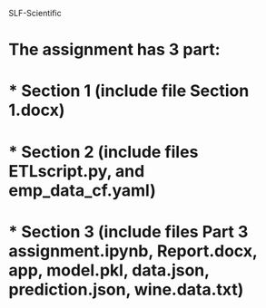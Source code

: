 SLF-Scientific

# The assignment has 3 part:

# * Section 1 (include file Section 1.docx)
# * Section 2 (include files ETLscript.py, and emp_data_cf.yaml)
# * Section 3 (include files Part 3 assignment.ipynb, Report.docx, app, model.pkl, data.json, prediction.json, wine.data.txt)
